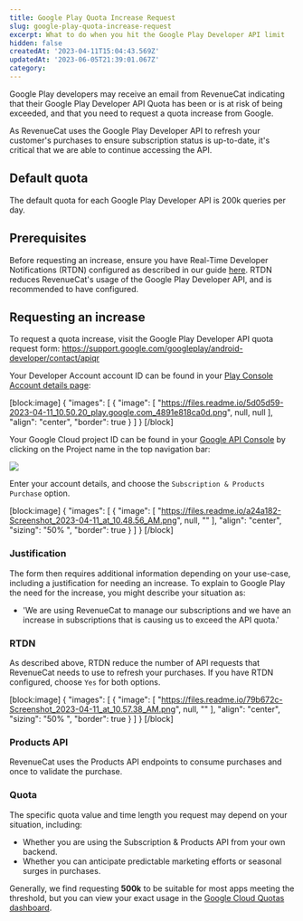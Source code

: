 ```yaml
---
title: Google Play Quota Increase Request
slug: google-play-quota-increase-request
excerpt: What to do when you hit the Google Play Developer API limit
hidden: false
createdAt: '2023-04-11T15:04:43.569Z'
updatedAt: '2023-06-05T21:39:01.067Z'
category: 
---
```

Google Play developers may receive an email from RevenueCat indicating that their Google Play Developer API Quota has been or is at risk of being exceeded, and that you need to request a quota increase from Google.

As RevenueCat uses the Google Play Developer API to refresh your customer's purchases to ensure subscription status is up-to-date, it's critical that we are able to continue accessing the API.

## Default quota

The default quota for each Google Play Developer API is 200k queries per day.

## Prerequisites

Before requesting an increase, ensure you have Real-Time Developer Notifications (RTDN) configured as described in our guide [here](doc:google-server-notifications). RTDN reduces RevenueCat's usage of the Google Play Developer API, and is recommended to have configured.

## Requesting an increase

To request a quota increase, visit the Google Play Developer API quota request form: <https://support.google.com/googleplay/android-developer/contact/apiqr> 

Your Developer Account account ID can be found in your [Play Console Account details page](https://play.google.com/console/developers/contact-details:):

[block:image]
{
  "images": [
    {
      "image": [
        "https://files.readme.io/5d05d59-2023-04-11_10.50.20_play.google.com_4891e818ca0d.png",
        null,
        null
      ],
      "align": "center",
      "border": true
    }
  ]
}
[/block]

Your Google Cloud project ID can be found in your [Google API Console](https://console.developers.google.com/) by clicking on the Project name in the top navigation bar:

![](https://files.readme.io/ebde1e5-2023-04-11_10.34.55_console.cloud.google.com_d098505dfb5c_copy.png)

Enter your account details, and choose the `Subscription & Products Purchase` option.

[block:image]
{
  "images": [
    {
      "image": [
        "https://files.readme.io/a24a182-Screenshot_2023-04-11_at_10.48.56_AM.png",
        null,
        ""
      ],
      "align": "center",
      "sizing": "50% ",
      "border": true
    }
  ]
}
[/block]



### Justification

The form then requires additional information depending on your use-case, including a justification for needing an increase. To explain to Google Play the need for the increase, you might describe your situation as:

- 'We are using RevenueCat to manage our subscriptions and we have an increase in subscriptions that is causing us to exceed the API quota.'

### RTDN

As described above, RTDN reduce the number of API requests that RevenueCat needs to use to refresh your purchases. If you have RTDN configured, choose `Yes`  for both options.

[block:image]
{
  "images": [
    {
      "image": [
        "https://files.readme.io/79b672c-Screenshot_2023-04-11_at_10.57.38_AM.png",
        null,
        ""
      ],
      "align": "center",
      "sizing": "50% ",
      "border": true
    }
  ]
}
[/block]



### Products API

RevenueCat uses the Products API endpoints to consume purchases and once to validate the purchase.

### Quota

The specific quota value and time length you request may depend on your situation, including:

- Whether you are using the Subscription & Products API from your own backend.
- Whether you can anticipate predictable marketing efforts or seasonal surges in purchases.

Generally, we find requesting **500k** to be suitable for most apps meeting the threshold, but you can view your exact usage in the [Google Cloud Quotas dashboard](https://cloud.google.com/docs/quota#viewing_all_quota_console).